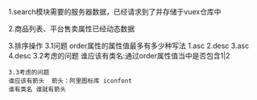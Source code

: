 1.search模块需要的服务器数据，已经请求到了并存储于vuex仓库中

2.商品列表、平台售卖属性已经动态数据

3.排序操作
	3.1问题
	order属性的属性值最多有多少种写法
	1.asc
	2.desc
	3.asc
	4.desc
	3.2考虑的问题
	谁应该有类名:通过order属性值当中是否包含1|2
	
	3.3考虑的问题
	谁应该有箭头  箭头：阿里图标库 iconfont
	谁有类名 谁就有箭头